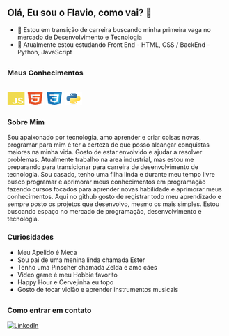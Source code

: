 ## Olá, Eu sou o Flavio, como vai? 👋
- 🔭 Estou em transição de carreira buscando minha primeira vaga no mercado de Desenvolvimento e Tecnologia
- 🌱 Atualmente estou estudando Front End - HTML, CSS / BackEnd - Python, JavaScript 
##
### Meus Conhecimentos
<div style="display: inline_block"><br>
  <img align="center" alt="Rafa-Js" height="30" width="40" src="https://raw.githubusercontent.com/devicons/devicon/master/icons/javascript/javascript-plain.svg">
  <img align="center" alt="Rafa-HTML" height="30" width="40" src="https://raw.githubusercontent.com/devicons/devicon/master/icons/html5/html5-original.svg">
  <img align="center" alt="Rafa-CSS" height="30" width="40" src="https://raw.githubusercontent.com/devicons/devicon/master/icons/css3/css3-original.svg">
  <img align="center" alt="Rafa-Python" height="30" width="40" src="https://raw.githubusercontent.com/devicons/devicon/master/icons/python/python-original.svg">
</div>

##
### Sobre Mim
Sou apaixonado por tecnologia, amo aprender e criar coisas novas, programar para mim é ter a certeza de que posso alcançar conquistas maiores na minha vida.
Gosto de estar envolvido e ajudar a resolver problemas.
Atualmente trabalho na area industrial, mas estou me preparando para transicionar para carreira de desenvolvimento de tecnologia.
Sou casado, tenho uma filha linda e durante meu tempo livre busco programar e aprimorar meus conhecimentos em programação fazendo cursos focados para aprender novas habilidade e aprimorar meus conhecimentos.
Aqui no github gosto de registrar todo meu aprendizado e sempre posto os projetos que desenvolvo, mesmo os mais simples.
Estou buscando espaço no mercado de programação, desenvolvimento e tecnologia.
### Curiosidades
- Meu Apelido é Meca
- Sou pai de uma menina linda chamada Ester
- Tenho uma Pinscher chamada Zelda e amo câes
- Video game é meu Hobbie favorito
- Happy Hour e Cervejinha eu topo
- Gosto de tocar violão e aprender instrumentos musicais
##
### Como entrar em contato
[![LinkedIn](https://img.shields.io/badge/LinkedIn-0077B5?style=for-the-badge&logo=linkedin&logoColor=white)](https://www.linkedin.com/feed/)
